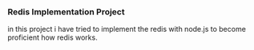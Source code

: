 ### Redis Implementation Project
in this project i have tried to implement the redis with node.js to become proficient how redis works.
